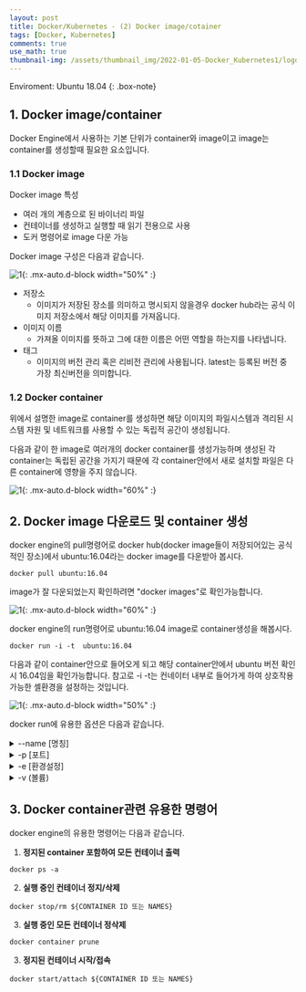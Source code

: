 ```yaml
---
layout: post
title: Docker/Kubernetes - (2) Docker image/cotainer
tags: [Docker, Kubernetes]
comments: true
use_math: true
thumbnail-img: /assets/thumbnail_img/2022-01-05-Docker_Kubernetes1/logo.png
---
```


Enviroment: Ubuntu 18.04 
{: .box-note}

## 1. Docker image/container

Docker Engine에서 사용하는 기본 단위가 container와 image이고 image는 container를 생성할때 필요한 요소입니다.

### 1.1 Docker image 

Docker image 특성
- 여러 개의 계층으로 된 바이너리 파일
- 컨테이너를 생성하고 실행할 때 읽기 전용으로 사용
- 도커 명령어로 image 다운 가능

Docker image 구성은 다음과 같습니다.

![1](https://da2so.github.io/assets/post_img/2022-01-06-Docker_Kubernetes2/1.png){: .mx-auto.d-block width="50%" :}

- 저장소
	- 이미지가 저장된 장소를 의미하고 명시되지 않을경우 docker hub라는 공식 이미지 저장소에서 해당 이미지를 가져옵니다.
- 이미지 이름
	- 가져올 이미지를 뜻하고 그에 대한 이름은 어떤 역할을 하는지를 나타냅니다.
- 태그
	- 이미지의 버전 관리 혹은 리비전 관리에 사용됩니다. latest는 등록된 버전 중 가장 최신버전을 의미합니다.

### 1.2 Docker container

위에서 설명한 image로 container를 생성하면 해당 이미지의 파일시스템과 격리된 시스템 자원 및 네트워크를 사용할 수 있는 독립적 공간이 생성됩니다.

다음과 같이 한 image로 여러개의 docker container를 생성가능하며 생성된 각 container는 독립된 공간을 가지기 때문에 각 container안에서 새로 설치할 파일은
다른 container에 영향을 주지 않습니다.

![1](https://da2so.github.io/assets/post_img/2022-01-06-Docker_Kubernetes2/2.png){: .mx-auto.d-block width="60%" :}

## 2. Docker image 다운로드 및 container 생성

docker engine의 pull명령어로 docker hub(docker image들이 저장되어있는 공식적인 장소)에서 ubuntu:16.04라는 docker image를 다운받아 봅시다.

```
docker pull ubuntu:16.04 
```

image가 잘 다운되었는지 확인하려면 "docker images"로 확인가능합니다.

![1](https://da2so.github.io/assets/post_img/2022-01-06-Docker_Kubernetes2/3.png){: .mx-auto.d-block width="60%" :}


docker engine의 run명령어로 ubuntu:16.04 image로 container생성을 해봅시다.

```
docker run -i -t  ubuntu:16.04 
```

다음과 같이 container안으로 들어오게 되고 해당 container안에서 ubuntu 버전 확인시 16.04임을 확인가능합니다. 참고로 -i -t는 컨네이터 내부로 들어가게 하여 상호작용 가능한 셸환경을 설정하는 것입니다. 


![1](https://da2so.github.io/assets/post_img/2022-01-06-Docker_Kubernetes2/4.png){: .mx-auto.d-block width="50%" :}


docker run에 유용한 옵션은 다음과 같습니다.

<details>
<summary>--name [명칭]</summary>
<div markdown="1">

```
docker run -i -t  --name myubuntu ubuntu:16.04 
```
name옵션은 container의 명칭을 정해주는 것입니다. 
</div>
</details>


<details>
<summary>-p [포트]</summary>
<div markdown="1">

```
docker run -i -t -p 88:80 ubuntu:16.04 
```
-p 뒤의 88(호스트의 포트):80(컨테이너 포트)로 호스트와 컨테이너의 포트를 바인딩시킵니다. 
컨테이너안의 apache 웹서비스가 설치되어 있고 해당 웹서비스가 80포트를 사용하게될 경우 다음과 같은 접근이 가능합니다.
1. 외부에서 호스트의 IP의 88번 포트로 접근
2. 88번 포트는 컨테이너의 80번 포트로 포워딩
3. 컨테이너 안의 웹서버 접근 가능

</div>
</details>

<details>
<summary>-e [환경설정]</summary>
<div markdown="1">

```
docker run -i -t -e MYSQL_ROOT_PASSWORD=password mysql 
```
e옵션은 컨테이너 내부의 환경변수를 설정합니다. 컨테이너마다 e옵션을 통해 환경설정을 안해줄경우 실행이 되지않는 경우가 있으니 주의하세요

</div>
</details>


<details>
<summary>-v (볼륨)</summary>
<div markdown="1">

```
docker run -i -t -v /home/wordpress_db:/var/lib/mysql mysql:5.7
```
-v옵션 뒤의 home/wordpress_db(호스트의 볼륨):/var/lib/mysql(컨테이너 볼륨)은 호스트의 디렉터리와 컨테이너의 디렉터리를 공유한다는 뜻입니다.
</div>
</details>


## 3. Docker container관련 유용한 명령어


docker engine의 유용한 명령어는 다음과 같습니다.

1. **정지된 container 포함하여 모든 컨테이너 출력**
```
docker ps -a
```

2. **실행 중인 컨테이너 정지/삭제**
```
docker stop/rm ${CONTAINER ID 또는 NAMES}
```

3. **실행 중인 모든 컨테이너 정삭제**
```
docker container prune
```

3. **정지된 컨테이너 시작/접속**
```
docker start/attach ${CONTAINER ID 또는 NAMES}
```